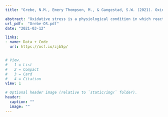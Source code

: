 ```yaml
---
title: "Grebe, N.M., Emery Thompson, M., & Gangestad, S.W. (2021). Oxidative Stress and the Differential Expression of Traits Associated with Mating Effort in Humans. Evolution and Human Behavior."

abstract: "Oxidative stress is a physiological condition in which reactive oxygen species created through cellular respiration can potentially damage DNA and tissue. Oxidative stress may partially mediate trade-offs between reproductive effort and survival efforts. On the one hand, traits associated with reproductive effort, particularly costly male-male competition, are expected to raise oxidative stress. On the other hand, behavioral strategies may be a critical mediating mechanism, such that those who can better resist the physiological costs of oxidative damage exhibit increased mating effort. In a sample of 248 college students (173 men), we examined the associations between traits linked to mating effort—including personality features, athleticism, and history of illness—with levels of 8-OHdG, a biomarker of oxidative stress. 8-OHdG was measured twice, one week apart, once during active hours and once at awakening. In men, surgency, social dominance, and athleticism were all negatively associated with 8-OHdG levels in awakening, but not lab samples collected during active hours. In women, these same traits were positively associated with 8-OHdG levels, particularly in morning samples. Differences in associations based on sex and time of collection introduce additional complexities to understanding links between oxidative stress and mating effort."
url_pdf:  "Grebe-OS.pdf"
date: "2021-03-12"

links: 
- name: Data + Code
  url: https://osf.io/zjb5p/


# View.
#   1 = List
#   2 = Compact
#   3 = Card
#   4 = Citation
view: 1

# Optional header image (relative to `static/img/` folder).
header:
  caption: ""
  image: ""
---
```


